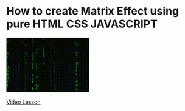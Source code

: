 # How to create Matrix Effect using pure HTML CSS JAVASCRIPT

<img src="../../img/matrix.gif" alt="Matrix Effect JS Canavs Javascript Css" />

[Video Lesson](https://www.youtube.com/watch?v=JfLNCMp_z4o)
